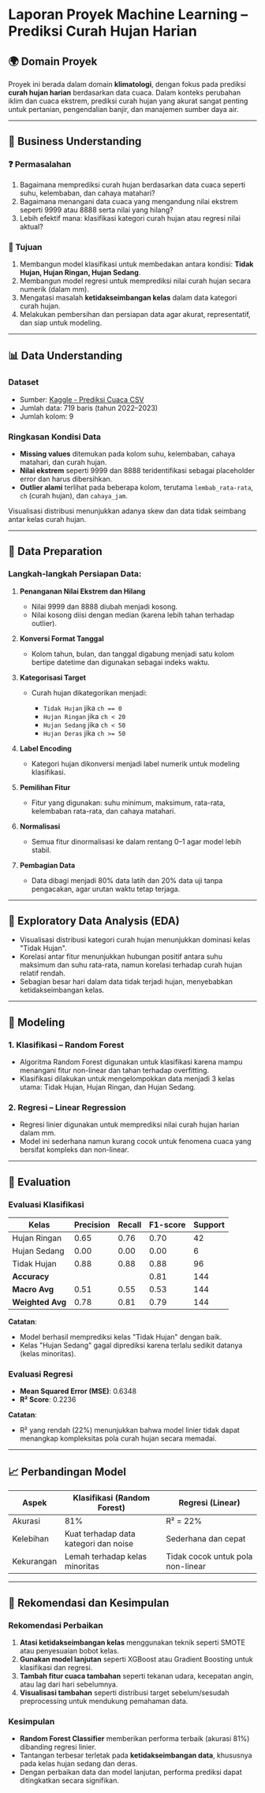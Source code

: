 # Laporan Proyek Machine Learning – Prediksi Curah Hujan Harian

## 🌍 Domain Proyek

Proyek ini berada dalam domain **klimatologi**, dengan fokus pada prediksi **curah hujan harian** berdasarkan data cuaca. Dalam konteks perubahan iklim dan cuaca ekstrem, prediksi curah hujan yang akurat sangat penting untuk pertanian, pengendalian banjir, dan manajemen sumber daya air.

---

## 💼 Business Understanding

### ❓ Permasalahan

1. Bagaimana memprediksi curah hujan berdasarkan data cuaca seperti suhu, kelembaban, dan cahaya matahari?
2. Bagaimana menangani data cuaca yang mengandung nilai ekstrem seperti 9999 atau 8888 serta nilai yang hilang?
3. Lebih efektif mana: klasifikasi kategori curah hujan atau regresi nilai aktual?

### 🎯 Tujuan

1. Membangun model klasifikasi untuk membedakan antara kondisi: **Tidak Hujan, Hujan Ringan, Hujan Sedang**.
2. Membangun model regresi untuk memprediksi nilai curah hujan secara numerik (dalam mm).
3. Mengatasi masalah **ketidakseimbangan kelas** dalam data kategori curah hujan.
4. Melakukan pembersihan dan persiapan data agar akurat, representatif, dan siap untuk modeling.

---

## 📊 Data Understanding

### Dataset

* Sumber: [Kaggle - Prediksi Cuaca CSV](https://www.kaggle.com/datasets/robbysaidiii/prediksi-cuaca-csv)
* Jumlah data: 719 baris (tahun 2022–2023)
* Jumlah kolom: 9

### Ringkasan Kondisi Data

* **Missing values** ditemukan pada kolom suhu, kelembaban, cahaya matahari, dan curah hujan.
* **Nilai ekstrem** seperti 9999 dan 8888 teridentifikasi sebagai placeholder error dan harus dibersihkan.
* **Outlier alami** terlihat pada beberapa kolom, terutama `lembab_rata-rata`, `ch` (curah hujan), dan `cahaya_jam`.

Visualisasi distribusi menunjukkan adanya skew dan data tidak seimbang antar kelas curah hujan.

---

## 🧹 Data Preparation

### Langkah-langkah Persiapan Data:

1. **Penanganan Nilai Ekstrem dan Hilang**

   * Nilai 9999 dan 8888 diubah menjadi kosong.
   * Nilai kosong diisi dengan median (karena lebih tahan terhadap outlier).

2. **Konversi Format Tanggal**

   * Kolom tahun, bulan, dan tanggal digabung menjadi satu kolom bertipe datetime dan digunakan sebagai indeks waktu.

3. **Kategorisasi Target**

   * Curah hujan dikategorikan menjadi:

     * `Tidak Hujan` jika `ch == 0`
     * `Hujan Ringan` jika `ch < 20`
     * `Hujan Sedang` jika `ch < 50`
     * `Hujan Deras` jika `ch >= 50`

4. **Label Encoding**

   * Kategori hujan dikonversi menjadi label numerik untuk modeling klasifikasi.

5. **Pemilihan Fitur**

   * Fitur yang digunakan: suhu minimum, maksimum, rata-rata, kelembaban rata-rata, dan cahaya matahari.

6. **Normalisasi**

   * Semua fitur dinormalisasi ke dalam rentang 0–1 agar model lebih stabil.

7. **Pembagian Data**

   * Data dibagi menjadi 80% data latih dan 20% data uji tanpa pengacakan, agar urutan waktu tetap terjaga.

---

## 🔬 Exploratory Data Analysis (EDA)

* Visualisasi distribusi kategori curah hujan menunjukkan dominasi kelas "Tidak Hujan".
* Korelasi antar fitur menunjukkan hubungan positif antara suhu maksimum dan suhu rata-rata, namun korelasi terhadap curah hujan relatif rendah.
* Sebagian besar hari dalam data tidak terjadi hujan, menyebabkan ketidakseimbangan kelas.

---

## 🤖 Modeling

### 1. **Klasifikasi – Random Forest**

* Algoritma Random Forest digunakan untuk klasifikasi karena mampu menangani fitur non-linear dan tahan terhadap overfitting.
* Klasifikasi dilakukan untuk mengelompokkan data menjadi 3 kelas utama: Tidak Hujan, Hujan Ringan, dan Hujan Sedang.

### 2. **Regresi – Linear Regression**

* Regresi linier digunakan untuk memprediksi nilai curah hujan harian dalam mm.
* Model ini sederhana namun kurang cocok untuk fenomena cuaca yang bersifat kompleks dan non-linear.

---

## 🔎 Evaluation

### Evaluasi Klasifikasi

| Kelas            | Precision | Recall | F1-score | Support |
| ---------------- | --------- | ------ | -------- | ------- |
| Hujan Ringan     | 0.65      | 0.76   | 0.70     | 42      |
| Hujan Sedang     | 0.00      | 0.00   | 0.00     | 6       |
| Tidak Hujan      | 0.88      | 0.88   | 0.88     | 96      |
| **Accuracy**     |           |        | 0.81     | 144     |
| **Macro Avg**    | 0.51      | 0.55   | 0.53     | 144     |
| **Weighted Avg** | 0.78      | 0.81   | 0.79     | 144     |

**Catatan**:

* Model berhasil memprediksi kelas "Tidak Hujan" dengan baik.
* Kelas "Hujan Sedang" gagal diprediksi karena terlalu sedikit datanya (kelas minoritas).

### Evaluasi Regresi

* **Mean Squared Error (MSE)**: 0.6348
* **R² Score**: 0.2236

**Catatan**:

* R² yang rendah (22%) menunjukkan bahwa model linier tidak dapat menangkap kompleksitas pola curah hujan secara memadai.

---

## 📈 Perbandingan Model

| Aspek      | Klasifikasi (Random Forest)           | Regresi (Linear)                  |
| ---------- | ------------------------------------- | --------------------------------- |
| Akurasi    | 81%                                   | R² = 22%                          |
| Kelebihan  | Kuat terhadap data kategori dan noise | Sederhana dan cepat               |
| Kekurangan | Lemah terhadap kelas minoritas        | Tidak cocok untuk pola non-linear |

---

## 📌 Rekomendasi dan Kesimpulan

### Rekomendasi Perbaikan

1. **Atasi ketidakseimbangan kelas** menggunakan teknik seperti SMOTE atau penyesuaian bobot kelas.
2. **Gunakan model lanjutan** seperti XGBoost atau Gradient Boosting untuk klasifikasi dan regresi.
3. **Tambah fitur cuaca tambahan** seperti tekanan udara, kecepatan angin, atau lag dari hari sebelumnya.
4. **Visualisasi tambahan** seperti distribusi target sebelum/sesudah preprocessing untuk mendukung pemahaman data.

### Kesimpulan

* **Random Forest Classifier** memberikan performa terbaik (akurasi 81%) dibanding regresi linier.
* Tantangan terbesar terletak pada **ketidakseimbangan data**, khususnya pada kelas hujan sedang dan deras.
* Dengan perbaikan data dan model lanjutan, performa prediksi dapat ditingkatkan secara signifikan.
